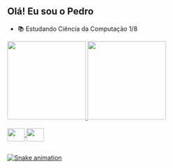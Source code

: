 ## Olá! Eu sou o Pedro

- 📚 Estudando Ciência da Computação 1/8

<div>
  <a href="https://github.com/rafaballerini">
  <img height="180em" src="https://github-readme-stats.vercel.app/api?username=pedrohnluiz&show_icons=true&theme=dracula&include_all_commits=true&count_private=true"/>
  <img height="180em" src="https://github-readme-stats.vercel.app/api/top-langs/?username=pedrohnluiz&layout=compact&langs_count=16&theme=dracula"/>
</div>

    
<div style="display: inline_block"><br>
  <img align="center" height="30" width="40" src="https://cdn.jsdelivr.net/gh/devicons/devicon/icons/python/python-original.svg"">
  <img align="center" height="30" width="40" src="https://cdn.jsdelivr.net/gh/devicons/devicon/icons/java/java-original.svg"">
</div>

  ##

<div>
  
  ![Snake animation](https://github.com/pedrohnluiz/pedrohnluiz/blob/output/github-contribution-grid-snake.svg)
  
</div>
